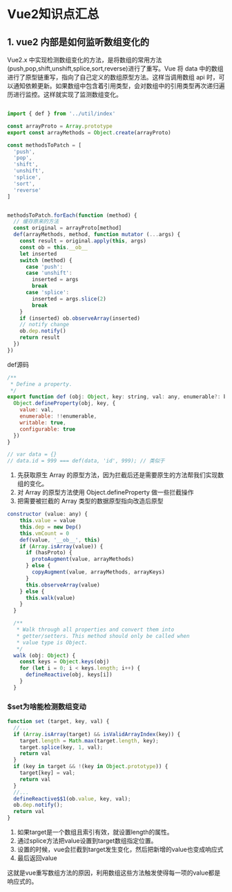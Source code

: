 # Vue2知识点汇总

## 1. vue2 内部是如何监听数组变化的

Vue2.x 中实现检测数组变化的方法，是将数组的常用方法(push,pop,shift,unshift,splice,sort,reverse)进行了重写。Vue 将 data 中的数组进行了原型链重写，指向了自己定义的数组原型方法。这样当调用数组 api 时，可以通知依赖更新。如果数组中包含着引用类型，会对数组中的引用类型再次递归遍历进行监控。这样就实现了监测数组变化。

```js

import { def } from '../util/index'

const arrayProto = Array.prototype
export const arrayMethods = Object.create(arrayProto)

const methodsToPatch = [
  'push',
  'pop',
  'shift',
  'unshift',
  'splice',
  'sort',
  'reverse'
]


methodsToPatch.forEach(function (method) {
  // 缓存原来的方法
  const original = arrayProto[method]
  def(arrayMethods, method, function mutator (...args) {
    const result = original.apply(this, args)
    const ob = this.__ob__
    let inserted
    switch (method) {
      case 'push':
      case 'unshift':
        inserted = args
        break
      case 'splice':
        inserted = args.slice(2)
        break
    }
    if (inserted) ob.observeArray(inserted)
    // notify change
    ob.dep.notify()
    return result
  })
})
```

def源码
```js
/**
 * Define a property.
 */
export function def (obj: Object, key: string, val: any, enumerable?: boolean) {
  Object.defineProperty(obj, key, {
    value: val,
    enumerable: !!enumerable,
    writable: true,
    configurable: true
  })
}

// var data = {}
// data.id = 999 === def(data, 'id', 999); // 类似于


```

1. 先获取原生 Array 的原型方法，因为拦截后还是需要原生的方法帮我们实现数组的变化。
2. 对 Array 的原型方法使用 Object.defineProperty 做一些拦截操作
3. 把需要被拦截的 Array 类型的数据原型指向改造后原型

```js
constructor (value: any) {
    this.value = value
    this.dep = new Dep()
    this.vmCount = 0
    def(value, '__ob__', this)
    if (Array.isArray(value)) {
      if (hasProto) {
        protoAugment(value, arrayMethods)
      } else {
        copyAugment(value, arrayMethods, arrayKeys)
      }
      this.observeArray(value)
    } else {
      this.walk(value)
    }
  }

  /**
   * Walk through all properties and convert them into
   * getter/setters. This method should only be called when
   * value type is Object.
   */
  walk (obj: Object) {
    const keys = Object.keys(obj)
    for (let i = 0; i < keys.length; i++) {
      defineReactive(obj, keys[i])
    }
  }
```

### $set为啥能检测数组变动

```js
function set (target, key, val) {
  //... 
  if (Array.isArray(target) && isValidArrayIndex(key)) {
    target.length = Math.max(target.length, key);
    target.splice(key, 1, val);
    return val
  }
  if (key in target && !(key in Object.prototype)) {
    target[key] = val;
    return val
  }
  //... 
  defineReactive$$1(ob.value, key, val);
  ob.dep.notify();
  return val
}
```

1. 如果target是一个数组且索引有效，就设置length的属性。
2. 通过splice方法把value设置到target数组指定位置。
3. 设置的时候，vue会拦截到target发生变化，然后把新增的value也变成响应式
4. 最后返回value

这就是vue重写数组方法的原因，利用数组这些方法触发使得每一项的value都是响应式的。
